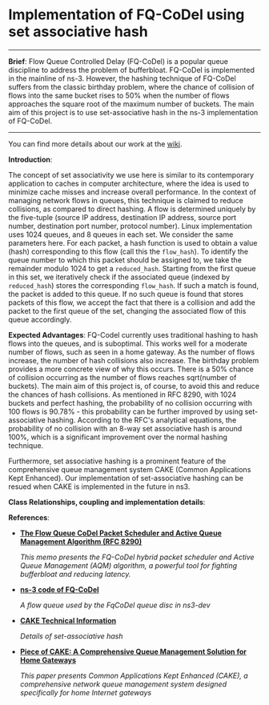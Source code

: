 # Implementation of FQ-CoDel using set associative hash
---
**Brief**: Flow Queue Controlled Delay (FQ-CoDel) is a popular queue discipline to address the
problem of bufferbloat. FQ-CoDel is implemented in the mainline of ns-3. However, the
hashing technique of FQ-CoDel suffers from the classic birthday problem, where the chance
of collision of flows into the same bucket rises to 50% when the number of flows approaches
the square root of the maximum number of buckets. The main aim of this project is to use
set-associative hash in the ns-3 implementation of FQ-CoDel.

---

You can find more details about our work at the [wiki](https://github.com/shrinidhi99/set-associative-hash-fq-codel-ns-3/wiki).

**Introduction**:

The concept of set associativity we use here is similar to its contemporary application to caches in computer architecture, where the idea is used to minimize cache misses and increase overall performance. In the context of managing network flows in queues, this technique is claimed to reduce collisions, as compared to direct hashing. A flow is determined uniquely by the five-tuple (source IP address, destination IP address, source port number, destination port number, protocol number). Linux implementation uses 1024 queues, and 8 queues in each set. We consider the same parameters here. For each packet, a hash function is used to obtain a value (hash) corresponding to this flow (call this the ```flow_hash```). To identify the queue number to which this packet should be assigned to, we take the remainder modulo 1024 to get a ```reduced_hash```. Starting from the first queue in this set, we iteratively check if the associated queue (indexed by ```reduced_hash```) stores the corresponding ```flow_hash```. If such a match is found, the packet is added to this queue. If no such queue is found that stores packets of this flow, we accept the fact that there is a collision and add the packet to the first queue of the set, changing the associated flow of this queue accordingly.

**Expected Advantages**: FQ-Codel currently uses traditional hashing to hash flows into the queues, and is suboptimal. This works well for a moderate number of flows, such as seen in a home gateway. As the number of flows increase, the number of hash collisions also increase. The birthday problem provides a more concrete view of why this occurs. There is a 50% chance of collision occurring as the number of flows reaches sqrt(number of buckets). The main aim of this project is, of course, to avoid this and reduce the chances of hash collisions. As mentioned in RFC 8290, with 1024 buckets and perfect hashing, the probability of no collision occurring with 100 flows is 90.78% - this probability can be further improved by using set-associative hashing. According to the RFC's analytical equations, the probability of no collision with an 8-way set associative hash is around 100%, which is a significant improvement over the normal hashing technique.

Furthermore, set associative hashing is a prominent feature of the comprehensive queue management system CAKE (Common Applications Kept Enhanced). Our implementation of set-associative hashing can be resued when CAKE is implemented in the future in ns3.

**Class Relationships, coupling and implementation details**: 

**References**:
* [**The Flow Queue CoDel Packet Scheduler and Active Queue Management Algorithm (RFC 8290)**](https://tools.ietf.org/html/rfc8290) 
  
  _This memo presents the FQ-CoDel hybrid packet scheduler and Active Queue Management (AQM) algorithm, a powerful tool for fighting bufferbloat and reducing latency._

* [**ns-3 code of FQ-CoDel**](https://gitlab.com/nsnam/ns-3-dev/blob/master/src/traffic-control/model/fq-codel-queue-disc.h) 
  
  _A flow queue used by the FqCoDel queue disc in ns3-dev_

* [**CAKE Technical Information**](https://www.bufferbloat.net/projects/codel/wiki/CakeTechnical/)
  
  _Details of set-associative hash_
 
* [**Piece of CAKE: A Comprehensive Queue Management Solution for Home Gateways**](https://arxiv.org/pdf/1804.07617.pdf)

  _This paper presents Common Applications Kept Enhanced (CAKE), a comprehensive network queue management system designed specifically for home Internet gateways_
